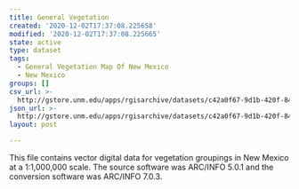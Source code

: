 ```yaml
---
title: General Vegetation
created: '2020-12-02T17:37:08.225658'
modified: '2020-12-02T17:37:08.225665'
state: active
type: dataset
tags:
  - General Vegetation Map Of New Mexico
  - New Mexico
groups: []
csv_url: >-
  http://gstore.unm.edu/apps/rgisarchive/datasets/c42a0f67-9d1b-420f-84bf-16746ab4a24b/veg1shp.derived.csv
json_url: >-
  http://gstore.unm.edu/apps/rgisarchive/datasets/c42a0f67-9d1b-420f-84bf-16746ab4a24b/veg1shp.derived.json
layout: post

---
```

This file contains vector digital data for vegetation groupings in New Mexico at a 1:1,000,000 scale.  The source software was ARC/INFO 5.0.1 and the conversion software was ARC/INFO 7.0.3.
